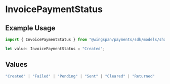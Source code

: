 # InvoicePaymentStatus

## Example Usage

```typescript
import { InvoicePaymentStatus } from "@wingspan/payments/sdk/models/shared";

let value: InvoicePaymentStatus = "Created";
```

## Values

```typescript
"Created" | "Failed" | "Pending" | "Sent" | "Cleared" | "Returned"
```